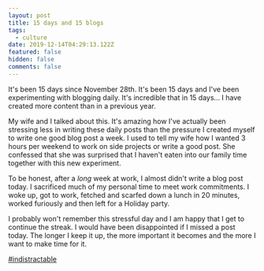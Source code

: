```yaml
---
layout: post
title: 15 days and 15 blogs
tags:
  - culture
date: 2019-12-14T04:29:13.122Z
featured: false
hidden: false
comments: false
---
```

It's been 15 days since November 28th. It's been 15 days and I've been experimenting with blogging daily. It's incredible that in 15 days... I have created more content than in a previous year.

My wife and I talked about this. It's amazing how I've actually been stressing less in writing these daily posts than the pressure I created myself to write one good blog post a week. I used to tell my wife how I wanted 3 hours per weekend to work on side projects or write a good post. She confessed that she was surprised that I haven't eaten into our family time together with this new experiment.

To be honest, after a _long_ week at work, I almost didn't write a blog post today. I sacrificed much of my personal time to meet work commitments. I woke up, got to work, fetched and scarfed down a lunch in 20 minutes, worked furiously and then left for a Holiday party. 

I probably won't remember this stressful day and I am happy that I get to continue the streak. I would have been disappointed if I missed a post today. The longer I keep it up, the more important it becomes and the more I want to make time for it.

[\#indistractable](https://www.amazon.com/Indistractable-Control-Your-Attention-Choose/dp/194883653X)

